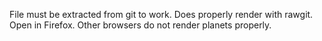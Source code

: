 File must be extracted from git to work. Does properly render with rawgit.
Open in Firefox. Other browsers do not render planets properly.
